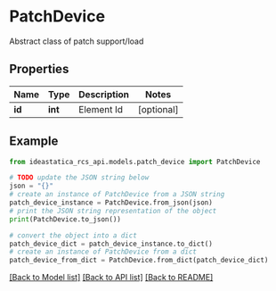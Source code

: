 # PatchDevice

Abstract class of patch support/load

## Properties

Name | Type | Description | Notes
------------ | ------------- | ------------- | -------------
**id** | **int** | Element Id | [optional] 

## Example

```python
from ideastatica_rcs_api.models.patch_device import PatchDevice

# TODO update the JSON string below
json = "{}"
# create an instance of PatchDevice from a JSON string
patch_device_instance = PatchDevice.from_json(json)
# print the JSON string representation of the object
print(PatchDevice.to_json())

# convert the object into a dict
patch_device_dict = patch_device_instance.to_dict()
# create an instance of PatchDevice from a dict
patch_device_from_dict = PatchDevice.from_dict(patch_device_dict)
```
[[Back to Model list]](../README.md#documentation-for-models) [[Back to API list]](../README.md#documentation-for-api-endpoints) [[Back to README]](../README.md)


